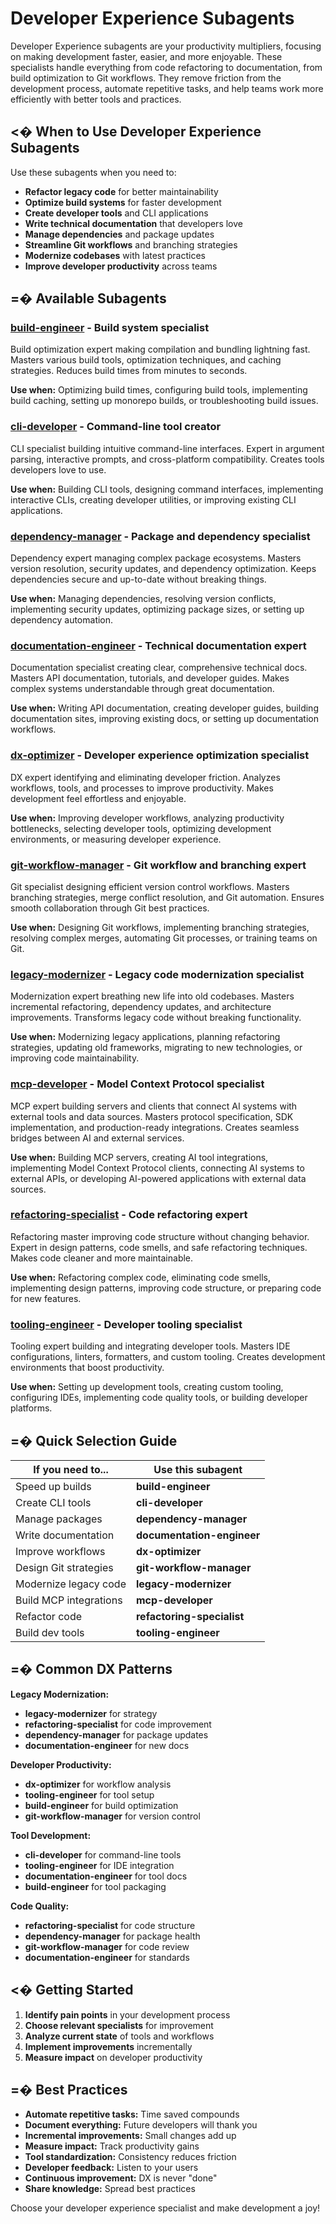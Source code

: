# Developer Experience Subagents

Developer Experience subagents are your productivity multipliers, focusing on making development faster, easier, and more enjoyable. These specialists handle everything from code refactoring to documentation, from build optimization to Git workflows. They remove friction from the development process, automate repetitive tasks, and help teams work more efficiently with better tools and practices.

## <� When to Use Developer Experience Subagents

Use these subagents when you need to:

- **Refactor legacy code** for better maintainability
- **Optimize build systems** for faster development
- **Create developer tools** and CLI applications
- **Write technical documentation** that developers love
- **Manage dependencies** and package updates
- **Streamline Git workflows** and branching strategies
- **Modernize codebases** with latest practices
- **Improve developer productivity** across teams

## =� Available Subagents

### [**build-engineer**](build-engineer.md) - Build system specialist

Build optimization expert making compilation and bundling lightning fast. Masters various build tools, optimization techniques, and caching strategies. Reduces build times from minutes to seconds.

**Use when:** Optimizing build times, configuring build tools, implementing build caching, setting up monorepo builds, or troubleshooting build issues.

### [**cli-developer**](cli-developer.md) - Command-line tool creator

CLI specialist building intuitive command-line interfaces. Expert in argument parsing, interactive prompts, and cross-platform compatibility. Creates tools developers love to use.

**Use when:** Building CLI tools, designing command interfaces, implementing interactive CLIs, creating developer utilities, or improving existing CLI applications.

### [**dependency-manager**](dependency-manager.md) - Package and dependency specialist

Dependency expert managing complex package ecosystems. Masters version resolution, security updates, and dependency optimization. Keeps dependencies secure and up-to-date without breaking things.

**Use when:** Managing dependencies, resolving version conflicts, implementing security updates, optimizing package sizes, or setting up dependency automation.

### [**documentation-engineer**](documentation-engineer.md) - Technical documentation expert

Documentation specialist creating clear, comprehensive technical docs. Masters API documentation, tutorials, and developer guides. Makes complex systems understandable through great documentation.

**Use when:** Writing API documentation, creating developer guides, building documentation sites, improving existing docs, or setting up documentation workflows.

### [**dx-optimizer**](dx-optimizer.md) - Developer experience optimization specialist

DX expert identifying and eliminating developer friction. Analyzes workflows, tools, and processes to improve productivity. Makes development feel effortless and enjoyable.

**Use when:** Improving developer workflows, analyzing productivity bottlenecks, selecting developer tools, optimizing development environments, or measuring developer experience.

### [**git-workflow-manager**](git-workflow-manager.md) - Git workflow and branching expert

Git specialist designing efficient version control workflows. Masters branching strategies, merge conflict resolution, and Git automation. Ensures smooth collaboration through Git best practices.

**Use when:** Designing Git workflows, implementing branching strategies, resolving complex merges, automating Git processes, or training teams on Git.

### [**legacy-modernizer**](legacy-modernizer.md) - Legacy code modernization specialist

Modernization expert breathing new life into old codebases. Masters incremental refactoring, dependency updates, and architecture improvements. Transforms legacy code without breaking functionality.

**Use when:** Modernizing legacy applications, planning refactoring strategies, updating old frameworks, migrating to new technologies, or improving code maintainability.

### [**mcp-developer**](mcp-developer.md) - Model Context Protocol specialist

MCP expert building servers and clients that connect AI systems with external tools and data sources. Masters protocol specification, SDK implementation, and production-ready integrations. Creates seamless bridges between AI and external services.

**Use when:** Building MCP servers, creating AI tool integrations, implementing Model Context Protocol clients, connecting AI systems to external APIs, or developing AI-powered applications with external data sources.

### [**refactoring-specialist**](refactoring-specialist.md) - Code refactoring expert

Refactoring master improving code structure without changing behavior. Expert in design patterns, code smells, and safe refactoring techniques. Makes code cleaner and more maintainable.

**Use when:** Refactoring complex code, eliminating code smells, implementing design patterns, improving code structure, or preparing code for new features.

### [**tooling-engineer**](tooling-engineer.md) - Developer tooling specialist

Tooling expert building and integrating developer tools. Masters IDE configurations, linters, formatters, and custom tooling. Creates development environments that boost productivity.

**Use when:** Setting up development tools, creating custom tooling, configuring IDEs, implementing code quality tools, or building developer platforms.

## =� Quick Selection Guide

| If you need to...      | Use this subagent          |
| ---------------------- | -------------------------- |
| Speed up builds        | **build-engineer**         |
| Create CLI tools       | **cli-developer**          |
| Manage packages        | **dependency-manager**     |
| Write documentation    | **documentation-engineer** |
| Improve workflows      | **dx-optimizer**           |
| Design Git strategies  | **git-workflow-manager**   |
| Modernize legacy code  | **legacy-modernizer**      |
| Build MCP integrations | **mcp-developer**          |
| Refactor code          | **refactoring-specialist** |
| Build dev tools        | **tooling-engineer**       |

## =� Common DX Patterns

**Legacy Modernization:**

- **legacy-modernizer** for strategy
- **refactoring-specialist** for code improvement
- **dependency-manager** for package updates
- **documentation-engineer** for new docs

**Developer Productivity:**

- **dx-optimizer** for workflow analysis
- **tooling-engineer** for tool setup
- **build-engineer** for build optimization
- **git-workflow-manager** for version control

**Tool Development:**

- **cli-developer** for command-line tools
- **tooling-engineer** for IDE integration
- **documentation-engineer** for tool docs
- **build-engineer** for tool packaging

**Code Quality:**

- **refactoring-specialist** for code structure
- **dependency-manager** for package health
- **git-workflow-manager** for code review
- **documentation-engineer** for standards

## <� Getting Started

1. **Identify pain points** in your development process
2. **Choose relevant specialists** for improvement
3. **Analyze current state** of tools and workflows
4. **Implement improvements** incrementally
5. **Measure impact** on developer productivity

## =� Best Practices

- **Automate repetitive tasks:** Time saved compounds
- **Document everything:** Future developers will thank you
- **Incremental improvements:** Small changes add up
- **Measure impact:** Track productivity gains
- **Tool standardization:** Consistency reduces friction
- **Developer feedback:** Listen to your users
- **Continuous improvement:** DX is never "done"
- **Share knowledge:** Spread best practices

Choose your developer experience specialist and make development a joy!
